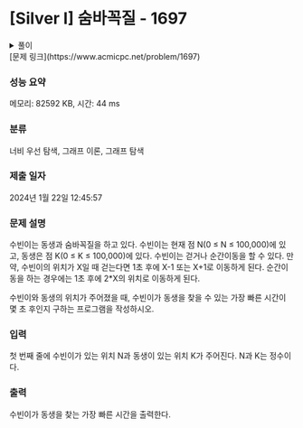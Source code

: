 # [Silver I] 숨바꼭질 - 1697 

<details>
  <summary>풀이</summary>
  <!-- 내용 -->
  <p>처음 생각할때 BFS를 떠올리기 쉽지 않을 수 있지만, -1, +1, *2를 한 위치의 값을 방문여부 확인 후 BFS처럼 Queue에 담는다.</p>
  <p>조심하기! - 처음부터 수빈이와 동생의 위치가 같을 경우</p>
  <p>조심하기! - 0...100000까지의 범위 처리</p>
  <p>조심하기! - 사실 수빈이는 음수나 100000 이상의 위치로 이동할 수 있다. 다만, 여기서 10만을 넘어가는 것 자체가 손해임. *2를 하고 -1를 연달아서하는 것보다, -1 이후 *2를 진행하는 것이 더 효율적이기 때문에, 굳이 100000이상의 범위를 잡지 않아도 답을 구하는 데에는 크게 문제가 없음 </p>
</details>
[문제 링크](https://www.acmicpc.net/problem/1697) 

### 성능 요약

메모리: 82592 KB, 시간: 44 ms

### 분류

너비 우선 탐색, 그래프 이론, 그래프 탐색

### 제출 일자

2024년 1월 22일 12:45:57

### 문제 설명

<p>수빈이는 동생과 숨바꼭질을 하고 있다. 수빈이는 현재 점 N(0 ≤ N ≤ 100,000)에 있고, 동생은 점 K(0 ≤ K ≤ 100,000)에 있다. 수빈이는 걷거나 순간이동을 할 수 있다. 만약, 수빈이의 위치가 X일 때 걷는다면 1초 후에 X-1 또는 X+1로 이동하게 된다. 순간이동을 하는 경우에는 1초 후에 2*X의 위치로 이동하게 된다.</p>

<p>수빈이와 동생의 위치가 주어졌을 때, 수빈이가 동생을 찾을 수 있는 가장 빠른 시간이 몇 초 후인지 구하는 프로그램을 작성하시오.</p>

### 입력 

 <p>첫 번째 줄에 수빈이가 있는 위치 N과 동생이 있는 위치 K가 주어진다. N과 K는 정수이다.</p>

### 출력 

 <p>수빈이가 동생을 찾는 가장 빠른 시간을 출력한다.</p>

